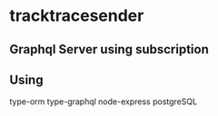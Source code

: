 # tracktracesender

## Graphql Server using subscription

## Using

type-orm
type-graphql
node-express
postgreSQL
